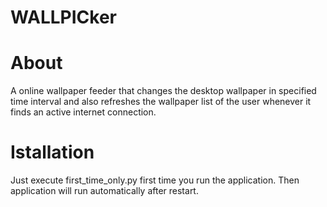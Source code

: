 WALLPICker
=========================================

About
=========================================
A online wallpaper feeder that changes the desktop wallpaper in specified time interval and also refreshes the wallpaper list of the user whenever it finds an active internet connection.

Istallation
=========================================
Just execute first_time_only.py first time you run the application.
Then application will run automatically after restart.
